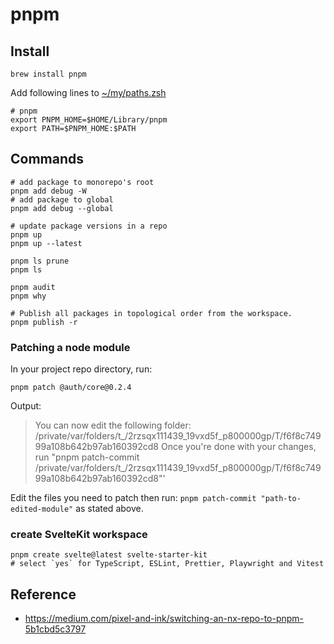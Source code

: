 # pnpm

## Install

```shell
brew install pnpm
```

Add following lines to [~/my/paths.zsh](../../../dotfiles/my/paths.zsh)
```shell
# pnpm
export PNPM_HOME=$HOME/Library/pnpm
export PATH=$PNPM_HOME:$PATH
```

## Commands

```shell
# add package to monorepo's root
pnpm add debug -W
# add package to global
pnpm add debug --global

# update package versions in a repo
pnpm up
pnpm up --latest

pnpm ls prune
pnpm ls

pnpm audit
pnpm why

# Publish all packages in topological order from the workspace.
pnpm publish -r
```

### Patching a node module

In your project repo directory, run:

```shell
pnpm patch @auth/core@0.2.4
```

Output:
> You can now edit the following folder: /private/var/folders/t_/2rzsqx111439_19vxd5f_p800000gp/T/f6f8c74999a108b642b97ab160392cd8
> Once you're done with your changes, run "pnpm patch-commit /private/var/folders/t_/2rzsqx111439_19vxd5f_p800000gp/T/f6f8c74999a108b642b97ab160392cd8"'

Edit the files you need to patch then run: `pnpm patch-commit "path-to-edited-module"`  as stated above.

### create SvelteKit workspace

```shell
pnpm create svelte@latest svelte-starter-kit
# select `yes` for TypeScript, ESLint, Prettier, Playwright and Vitest
```

## Reference

- <https://medium.com/pixel-and-ink/switching-an-nx-repo-to-pnpm-5b1cbd5c3797>
